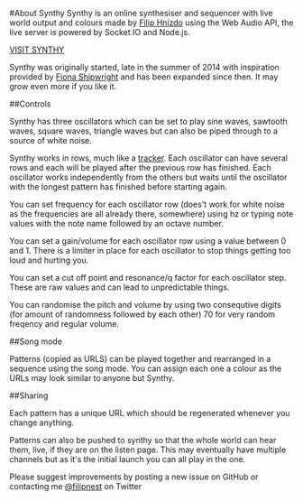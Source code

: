 #About Synthy
Synthy is an online synthesiser and sequencer with live world output and colours made by [Filip Hnízdo](http://filipnest.com) using the Web Audio API, the live server is powered by Socket.IO and Node.js.

[VISIT SYNTHY](http://synthy.io)

Synthy was originally started, late in the summer of 2014 with inspiration provided by [Fiona Shipwright](http://instagram.com/edwardiansnow) and has been expanded since then. It may grow even more if you like it.

##Controls

Synthy has three oscillators which can be set to play sine waves, sawtooth waves, square waves, triangle waves but can also be piped through to a source of white noise.

Synthy works in rows, much like a [tracker](http://en.wikipedia.org/wiki/Music_tracker). Each oscillator can have several rows and each will be played after the previous row has finished. Each oscillator works independently from the others but waits until the oscillator with the longest pattern has finished before starting again.

You can set frequency for each oscillator row (does't work for white noise as the frequencies are all already there, somewhere) using hz or typing note values with the note name followed by an octave number.

You can set a gain/volume for each oscillator row using a value between 0 and 1.  There is a limiter in place for each oscillator to stop things getting too loud and hurting you.

You can set a cut off point and resonance/q factor for each oscillator step. These are raw values and can lead to unpredictable things.

You can randomise the pitch and volume by using two consequtive digits (for amount of randomness followed by each other) 70 for very random freqency and regular volume.

##Song mode

Patterns (copied as URLS) can be played together and rearranged in a sequence using the song mode. You can assign each one a colour as the URLs may look similar to anyone but Synthy.

##Sharing

Each pattern has a unique URL which should be regenerated whenever you change anything.

Patterns can also be pushed to synthy so that the whole world can hear them, live, if they are on the listen page. This may eventually have multiple channels but as it's the initial launch you can all play in the one.

Please suggest improvements by posting a new issue on GitHub or contacting me [@filipnest](http://www.twitter.com/filipnest) on Twitter

